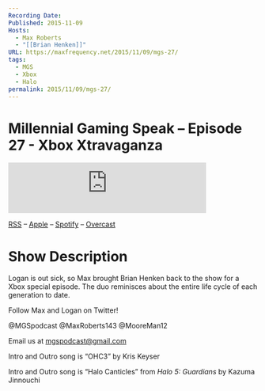 ```yaml
---
Recording Date: 
Published: 2015-11-09
Hosts:
  - Max Roberts
  - "[[Brian Henken]]"
URL: https://maxfrequency.net/2015/11/09/mgs-27/
tags:
  - MGS
  - Xbox
  - Halo
permalink: 2015/11/09/mgs-27/
---
```

# Millennial Gaming Speak – Episode 27 - Xbox Xtravaganza

<iframe src="https://podcasters.spotify.com/pod/show/millennialgamingspeak/embed/episodes/Episode-27-Xbox-Xtravaganza-e1adhql/a-a6ts41n" height="102px" width="400px" frameborder="0" scrolling="no"></iframe>

[RSS](https://anchor.fm/s/74aa3858/podcast/rss) – [Apple](https://podcasts.apple.com/us/podcast/episode-3-gdc-wrap-up/id1000915981?i=1000542222515) – [Spotify](https://open.spotify.com/episode/7wePXT4Bt22LWifVLx3n8y) – [Overcast](https://overcast.fm/+EtIgeWxEU)
# Show Description 

Logan is out sick, so Max brought Brian Henken back to the show for a Xbox special episode. The duo reminisces about the entire life cycle of each generation to date.

Follow Max and Logan on Twitter!

@MGSpodcast
@MaxRoberts143
@MooreMan12

Email us at mgspodcast@gmail.com

Intro and Outro song is “OHC3” by Kris Keyser

Intro and Outro song is “Halo Canticles” from *Halo 5: Guardians* by Kazuma Jinnouchi